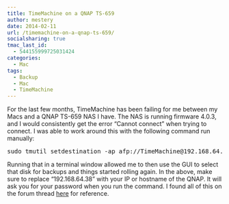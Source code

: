 ```yaml
---
title: TimeMachine on a QNAP TS-659
author: mestery
date: 2014-02-11
url: /timemachine-on-a-qnap-ts-659/
socialsharing: true
tmac_last_id:
  - 544155999725031424
categories:
  - Mac
tags:
  - Backup
  - Mac
  - TimeMachine
---
```

For the last few months, TimeMachine has been failing for me between my Macs and a QNAP TS-659 NAS I have. The NAS is running firmware 4.0.3, and I would consistently get the error &#8220;Cannot connect&#8221; when trying to connect. I was able to work around this with the following command run manually:

<pre>sudo tmutil setdestination -ap afp://TimeMachine@192.168.64.38/TMBackup</pre>

Running that in a terminal window allowed me to then use the GUI to select that disk for backups and things started rolling again. In the above, make sure to replace &#8220;192.168.64.38&#8221; with your IP or hostname of the QNAP. It will ask you for your password when you run the command. I found all of this on the forum thread <a title="Forum Thread" href="http://forum.qnap.com/viewtopic.php?f=15&t=85065" target="_blank">here</a> for reference.
